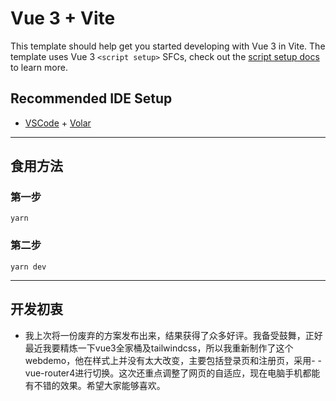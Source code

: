 # Vue 3 + Vite

This template should help get you started developing with Vue 3 in Vite. The template uses Vue 3 `<script setup>` SFCs, check out the [script setup docs](https://v3.vuejs.org/api/sfc-script-setup.html#sfc-script-setup) to learn more.

## Recommended IDE Setup

- [VSCode](https://code.visualstudio.com/) + [Volar](https://marketplace.visualstudio.com/items?itemName=johnsoncodehk.volar)

---

## 食用方法

### 第一步

``` 
yarn 
```
### 第二步
```
yarn dev 
```


---

## 开发初衷
- 我上次将一份废弃的方案发布出来，结果获得了众多好评。我备受鼓舞，正好最近我要精炼一下vue3全家桶及tailwindcss，所以我重新制作了这个webdemo，他在样式上并没有太大改变，主要包括登录页和注册页，采用- - vue-router4进行切换。这次还重点调整了网页的自适应，现在电脑手机都能有不错的效果。希望大家能够喜欢。

